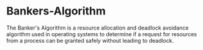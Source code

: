 # Bankers-Algorithm
The Banker's Algorithm is a resource allocation and deadlock avoidance algorithm used in operating systems to determine if a request for resources from a process can be granted safely without leading to deadlock.
